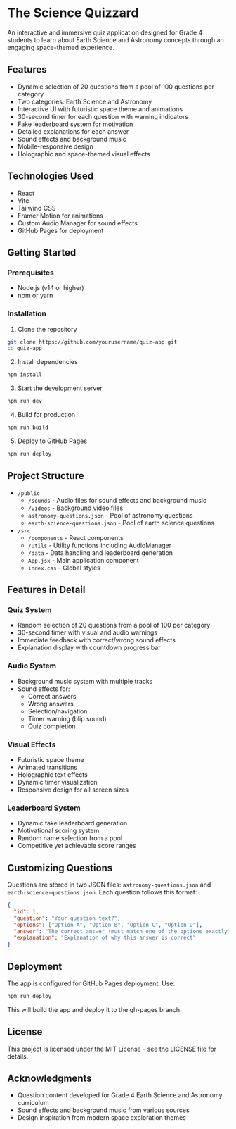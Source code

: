 # The Science Quizzard

An interactive and immersive quiz application designed for Grade 4 students to learn about Earth Science and Astronomy concepts through an engaging space-themed experience.

## Features

- Dynamic selection of 20 questions from a pool of 100 questions per category
- Two categories: Earth Science and Astronomy
- Interactive UI with futuristic space theme and animations
- 30-second timer for each question with warning indicators
- Fake leaderboard system for motivation
- Detailed explanations for each answer
- Sound effects and background music
- Mobile-responsive design
- Holographic and space-themed visual effects

## Technologies Used

- React
- Vite
- Tailwind CSS
- Framer Motion for animations
- Custom Audio Manager for sound effects
- GitHub Pages for deployment

## Getting Started

### Prerequisites

- Node.js (v14 or higher)
- npm or yarn

### Installation

1. Clone the repository
```bash
git clone https://github.com/yourusername/quiz-app.git
cd quiz-app
```

2. Install dependencies
```bash
npm install
```

3. Start the development server
```bash
npm run dev
```

4. Build for production
```bash
npm run build
```

5. Deploy to GitHub Pages
```bash
npm run deploy
```

## Project Structure

- `/public` 
  - `/sounds` - Audio files for sound effects and background music
  - `/videos` - Background video files
  - `astronomy-questions.json` - Pool of astronomy questions
  - `earth-science-questions.json` - Pool of earth science questions
- `/src` 
  - `/components` - React components
  - `/utils` - Utility functions including AudioManager
  - `/data` - Data handling and leaderboard generation
  - `App.jsx` - Main application component
  - `index.css` - Global styles

## Features in Detail

### Quiz System
- Random selection of 20 questions from a pool of 100 per category
- 30-second timer with visual and audio warnings
- Immediate feedback with correct/wrong sound effects
- Explanation display with countdown progress bar

### Audio System
- Background music system with multiple tracks
- Sound effects for:
  - Correct answers
  - Wrong answers
  - Selection/navigation
  - Timer warning (blip sound)
  - Quiz completion

### Visual Effects
- Futuristic space theme
- Animated transitions
- Holographic text effects
- Dynamic timer visualization
- Responsive design for all screen sizes

### Leaderboard System
- Dynamic fake leaderboard generation
- Motivational scoring system
- Random name selection from a pool
- Competitive yet achievable score ranges

## Customizing Questions

Questions are stored in two JSON files: `astronomy-questions.json` and `earth-science-questions.json`. Each question follows this format:

```json
{
  "id": 1,
  "question": "Your question text?",
  "options": ["Option A", "Option B", "Option C", "Option D"],
  "answer": "The correct answer (must match one of the options exactly)",
  "explanation": "Explanation of why this answer is correct"
}
```

## Deployment

The app is configured for GitHub Pages deployment. Use:
```bash
npm run deploy
```

This will build the app and deploy it to the gh-pages branch.

## License

This project is licensed under the MIT License - see the LICENSE file for details.

## Acknowledgments

- Question content developed for Grade 4 Earth Science and Astronomy curriculum
- Sound effects and background music from various sources
- Design inspiration from modern space exploration themes
